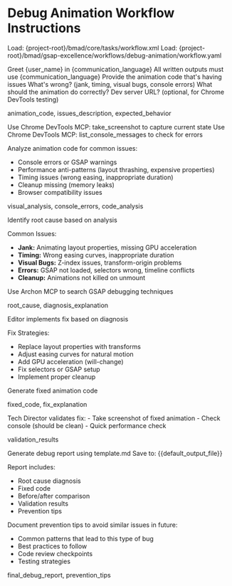 # Debug Animation Workflow Instructions

<critical>Load: {project-root}/bmad/core/tasks/workflow.xml</critical>
<critical>Load: {project-root}/bmad/gsap-excellence/workflows/debug-animation/workflow.yaml</critical>

<workflow>

<step n="1" goal="Gather Debug Information">
<action>Greet {user_name} in {communication_language}</action>
<action>All written outputs must use {communication_language}</action>
<ask response="animation_code">Provide the animation code that's having issues</ask>
<ask response="issues_description">What's wrong? (jank, timing, visual bugs, console errors)</ask>
<ask response="expected_behavior">What should the animation do correctly?</ask>
<ask response="page_url">Dev server URL? (optional, for Chrome DevTools testing)</ask>

<template-output>animation_code, issues_description, expected_behavior</template-output>
</step>

<step n="2" goal="Visual & Console Analysis">
<check if="page_url_provided">
<action>Use Chrome DevTools MCP: take_screenshot to capture current state</action>
<action>Use Chrome DevTools MCP: list_console_messages to check for errors</action>
</check>

<action>Analyze animation code for common issues:</action>
- Console errors or GSAP warnings
- Performance anti-patterns (layout thrashing, expensive properties)
- Timing issues (wrong easing, inappropriate duration)
- Cleanup missing (memory leaks)
- Browser compatibility issues

<template-output>visual_analysis, console_errors, code_analysis</template-output>
</step>

<step n="3" goal="Root Cause Diagnosis">
<action>Identify root cause based on analysis</action>

Common Issues:
- **Jank:** Animating layout properties, missing GPU acceleration
- **Timing:** Wrong easing curves, inappropriate duration
- **Visual Bugs:** Z-index issues, transform-origin problems
- **Errors:** GSAP not loaded, selectors wrong, timeline conflicts
- **Cleanup:** Animations not killed on unmount

<action if="unclear">Use Archon MCP to search GSAP debugging techniques</action>

<template-output>root_cause, diagnosis_explanation</template-output>
</step>

<step n="4" goal="Implement Fix">
<action>Editor implements fix based on diagnosis</action>

Fix Strategies:
- Replace layout properties with transforms
- Adjust easing curves for natural motion
- Add GPU acceleration (will-change)
- Fix selectors or GSAP setup
- Implement proper cleanup

<action>Generate fixed animation code</action>

<template-output>fixed_code, fix_explanation</template-output>
</step>

<step n="5" goal="Validation">
<check if="tech_director_available">
<action>Tech Director validates fix:</action>
- Take screenshot of fixed animation
- Check console (should be clean)
- Quick performance check
</check>

<template-output>validation_results</template-output>
</step>

<step n="6" goal="Present Debug Report">
<action>Generate debug report using template.md</action>
<action>Save to: {{default_output_file}}</action>

Report includes:
- Root cause diagnosis
- Fixed code
- Before/after comparison
- Validation results
- Prevention tips

<action>Document prevention tips to avoid similar issues in future:</action>
- Common patterns that lead to this type of bug
- Best practices to follow
- Code review checkpoints
- Testing strategies

<template-output>final_debug_report, prevention_tips</template-output>
</step>

</workflow>
